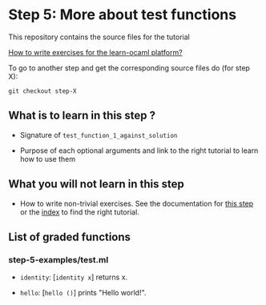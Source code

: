 #  Step 5: More about test functions

This repository contains the source files for the tutorial

[How to write exercises for the learn-ocaml platform?](https://github.com/ocaml-sf/learn-ocaml/blob/master/docs/howto-write-exercises.md)

To go to another step and get the corresponding source files do (for step X):
```
git checkout step-X
```

## What is to learn in this step ?

* Signature of `test_function_1_against_solution`

* Purpose of each optional arguments and link to the right tutorial to learn how to use them

## What you will not learn in this step

* How to write non-trivial exercises. See the documentation for 
[this step](https://github.com/ocaml-sf/learn-ocaml/blob/master/docs/tutorials/step-5.md) or the 
[index](https://github.com/ocaml-sf/learn-ocaml/blob/master/docs/howto-write-exercises.md)
  to find the right tutorial.

## List of graded functions 

### step-5-examples/test.ml

* `identity`: [`identity x`] returns x. 

* `hello`: [`hello ()`] prints "Hello world!".


